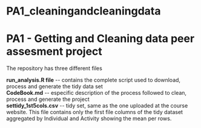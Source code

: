 PA1_cleaningandcleaningdata
===========================

# PA1 - Getting and Cleaning data peer assesment project

The repository has three different files

**run_analysis.R file** --  contains the complete script used to download, process and generate the tidy data set  
**CodeBook.md** -- especific description of the process followed to clean, process and generate the project  
**settidy_1st5cols.csv** -- tidy set, same as the one uploaded at the course website. This file contains only the first file columns of the tidy dataset aggregated by Individual and Activity showing the mean per rows.  
